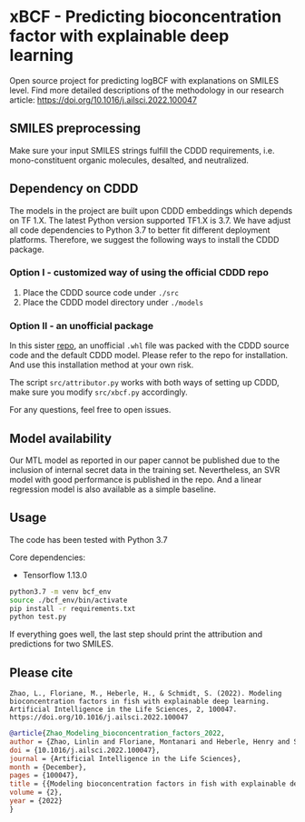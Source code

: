 # xBCF - Predicting bioconcentration factor with explainable deep learning

Open source project for predicting logBCF with explanations on SMILES level.
Find more detailed descriptions of the methodology in our research article: https://doi.org/10.1016/j.ailsci.2022.100047

## SMILES preprocessing
Make sure your input SMILES strings fulfill the CDDD requirements, i.e. mono-constituent organic molecules, desalted, and neutralized.

## Dependency on CDDD

The models in the project are built upon CDDD embeddings which depends on TF 1.X. The latest Python version supported TF1.X is 3.7. We have adjust all code dependencies to Python 3.7 to better fit different deployment platforms. Therefore, we suggest the following ways to install the CDDD package.  

### Option I - customized way of using the official CDDD repo

1. Place the CDDD source code under `./src`
2. Place the CDDD model directory under `./models`


### Option II - an unofficial package

In this sister [repo](https://github.com/Bayer-Group/xsmiles-use-cases), an unofficial `.whl` file was packed with the CDDD source code and the default CDDD model. 
Please refer to the repo for installation. And use this installation method at your own risk. 

The script `src/attributor.py` works with both ways of setting up CDDD, make sure you modify `src/xbcf.py` accordingly.

For any questions, feel free to open issues.

## Model availability
Our MTL model as reported in our paper cannot be published due to the inclusion of internal secret data in the training set. 
Nevertheless, an SVR model with good performance is published in the repo. And a linear regression model is also available as a simple baseline. 

## Usage

The code has been tested with Python 3.7 

Core dependencies:
- Tensorflow 1.13.0

```bash
python3.7 -m venv bcf_env
source ./bcf_env/bin/activate
pip install -r requirements.txt
python test.py
```
If everything goes well, the last step should print the attribution and predictions for two SMILES.




## Please cite

`Zhao, L., Floriane, M., Heberle, H., & Schmidt, S. (2022). Modeling bioconcentration factors in fish with explainable deep learning. Artificial Intelligence in the Life Sciences, 2, 100047. https://doi.org/10.1016/j.ailsci.2022.100047`

```bibtex
@article{Zhao_Modeling_bioconcentration_factors_2022,
author = {Zhao, Linlin and Floriane, Montanari and Heberle, Henry and Schmidt, Sebastian},
doi = {10.1016/j.ailsci.2022.100047},
journal = {Artificial Intelligence in the Life Sciences},
month = {December},
pages = {100047},
title = {{Modeling bioconcentration factors in fish with explainable deep learning}},
volume = {2},
year = {2022}
}
```




